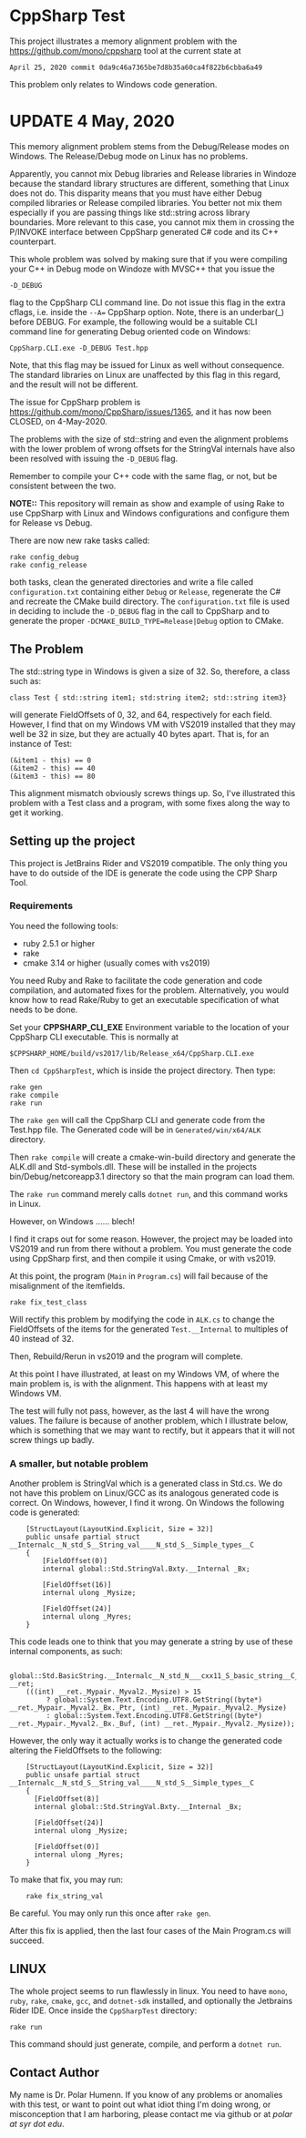 # CppSharp Test

This project illustrates a memory alignment problem with the 
https://github.com/mono/cppsharp tool at 
the current state at 

    April 25, 2020 commit 0da9c46a7365be7d8b35a60ca4f822b6cbba6a49 
    
This problem only relates to Windows code generation. 

# UPDATE  4 May, 2020 #

This memory alignment problem stems from the Debug/Release modes on Windows. The Release/Debug
mode on Linux has no problems. 

Apparently, you cannot mix
Debug libraries and Release libraries in Windoze because the standard library structures
are different, something that Linux does not do. This disparity means that you must have
either Debug compiled libraries or Release compiled libraries. You better not mix them
especially if you are passing things like std::string across library boundaries. More relevant
to this case, you cannot mix them in crossing the P/INVOKE interface between 
CppSharp generated C# code and its C++ counterpart.

This whole problem was solved by making sure that if you were compiling 
your C++ in Debug mode on Windoze with MVSC++ that you issue the 

    -D_DEBUG
    
flag to the CppSharp CLI command line. Do not issue this flag in the extra cflags, i.e. 
inside the `--A=` CppSharp
option. Note, there is an underbar(_) before DEBUG.  For example, the following would be a
suitable CLI command line for generating Debug oriented code on Windows:

    CppSharp.CLI.exe -D_DEBUG Test.hpp

Note, that this flag may be issued for Linux as well without consequence. The standard libraries 
on Linux are unaffected by this flag in this regard, and the result will not be different. 

The issue for CppSharp problem is https://github.com/mono/CppSharp/issues/1365, and it has
now been CLOSED, on 4-May-2020.

The problems with the size of std::string and even the alignment problems with the
lower problem of wrong offsets for the StringVal internals have also been resolved with 
issuing the `-D_DEBUG` flag. 

Remember to compile your C++ code with the same flag, or not, but be consistent between the two.

**NOTE::** This repository will remain as show and example of using Rake to 
use CppSharp with Linux and Windows configurations and configure them for 
Release vs Debug.

There are now new rake tasks called:

    rake config_debug
    rake config_release

both tasks, clean the generated directories and write a file called `configuration.txt`
containing either `Debug` or `Release`, regenerate the C# and recreate the CMake 
build directory. The `configuration.txt` file is used in deciding to include
the `-D_DEBUG` flag in the call to CppSharp and to generate the proper 
`-DCMAKE_BUILD_TYPE=Release|Debug` option to CMake.

## The Problem ##

The std::string type in Windows is given a size of 32. So, therefore,
a class such as:

    class Test { std::string item1; std:string item2; std::string item3}

will generate FieldOffsets of 0, 32, and 64, respectively for each field. However,
I find that on my Windows VM with VS2019 installed that they may well
be 32 in size, but they are actually 40 bytes apart. That is,
for an instance of Test:

    (&item1 - this) == 0
    (&item2 - this) == 40
    (&item3 - this) == 80

This alignment mismatch obviously screws things up. So, I've illustrated
this problem with a Test class and a program, with some fixes
along the way to get it working.

## Setting up the project ###

This project is JetBrains Rider and VS2019 compatible. The only thing you have 
to do outside of the IDE is generate the code using the CPP Sharp Tool.

### Requirements ###

You need the following tools:
* ruby 2.5.1 or higher
* rake 
* cmake 3.14 or higher (usually comes with vs2019)

You need Ruby and Rake to facilitate the code generation and code
compilation, and automated fixes for the problem. Alternatively, 
you would know how to read Rake/Ruby to get an executable
specification of what needs to be done. 

Set your **CPPSHARP_CLI_EXE** Environment variable to the location of
your CppSharp CLI executable. This is normally at 

    $CPPSHARP_HOME/build/vs2017/lib/Release_x64/CppSharp.CLI.exe

Then `cd CppSharpTest`, which is inside the project directory. Then type:

    rake gen
    rake compile
    rake run

The `rake gen` will call the CppSharp CLI and generate code from the Test.hpp file. 
The Generated code will be in `Generated/win/x64/ALK` directory.

Then `rake compile` will create a cmake-win-build directory and generate
the ALK.dll and Std-symbols.dll. These will be installed in the projects
bin/Debug/netcoreapp3.1 directory so that the main program can load them.

The `rake run` command merely calls `dotnet run`, and this command works in Linux. 

However, on Windows ......  blech!

I find it craps out for some reason. However, the project
may be loaded into VS2019 and run from there without a problem. You must generate
the code using CppSharp first, and then compile it using Cmake, or with vs2019.

At this point, the program (`Main` in `Program.cs`) will fail because of the
misalignment of the itemfields. 

    rake fix_test_class
    
Will rectify this problem by modifying the code in `ALK.cs` to change the 
FieldOffsets of the items for the generated `Test.__Internal` to multiples 
of 40 instead of 32. 

Then, Rebuild/Rerun in vs2019 and the program will complete.

At this point I have illustrated, at least on my Windows VM, of where the main
problem is, is with the alignment. This happens with at least my Windows VM.

The test will fully not pass, however, as the last 4 will have the wrong values.
The failure is because of another problem, which I illustrate below, which is something
that we may want to rectify, but it appears that it will not screw things up badly.

### A smaller, but notable problem ####

Another problem is StringVal which is a generated class in Std.cs. We do not have this
problem on Linux/GCC as its analogous generated code is correct. On Windows, however, 
I find it wrong. On Windows the following code is generated:

        [StructLayout(LayoutKind.Explicit, Size = 32)]
        public unsafe partial struct __Internalc__N_std_S__String_val____N_std_S__Simple_types__C
        {
            [FieldOffset(0)]
            internal global::Std.StringVal.Bxty.__Internal _Bx;

            [FieldOffset(16)]
            internal ulong _Mysize;

            [FieldOffset(24)]
            internal ulong _Myres;
        }
        
 This code leads one to think that you may generate a string by use of
 these internal components, as such:
 
        global::Std.BasicString.__Internalc__N_std_N___cxx11_S_basic_string__C___N_std_S_char_traits__C___N_std_S_allocator__C __ret;
        (((int) __ret._Mypair._Myval2._Mysize) > 15 
             ? global::System.Text.Encoding.UTF8.GetString((byte*) __ret._Mypair._Myval2._Bx._Ptr, (int) __ret._Mypair._Myval2._Mysize) 
             : global::System.Text.Encoding.UTF8.GetString((byte*) __ret._Mypair._Myval2._Bx._Buf, (int) __ret._Mypair._Myval2._Mysize));

 However, the only way it actually works is to change the generated code altering the FieldOffsets to the following:
 
        [StructLayout(LayoutKind.Explicit, Size = 32)]
        public unsafe partial struct __Internalc__N_std_S__String_val____N_std_S__Simple_types__C
        {
          [FieldOffset(8)]
          internal global::Std.StringVal.Bxty.__Internal _Bx;
        
          [FieldOffset(24)]
          internal ulong _Mysize;
        
          [FieldOffset(0)]
          internal ulong _Myres;
        } 
        
To make that fix, you may run:

        rake fix_string_val
        
Be careful. You may only run this once after `rake gen`. 

After this fix is applied, then the last four cases of the Main Program.cs
will succeed.

## LINUX

The whole project seems to run flawlessly in linux. You need to have `mono`, `ruby`, `rake`, `cmake`, `gcc`, 
and `dotnet-sdk` installed, and optionally the Jetbrains Rider IDE. Once inside the `CppSharpTest` directory:

    rake run
    
This command should just generate, compile, and perform a `dotnet run`. 

## Contact Author ###

My name is Dr. Polar Humenn. If you know of any problems or anomalies with this test, or want to point out
what idiot thing I'm doing wrong, or misconception that I am harboring, 
please contact me via github or  at  _polar at syr dot edu_.